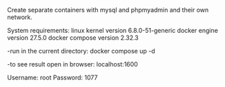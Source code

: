 Create separate containers with mysql and phpmyadmin and their own network.

System requirements:
linux kernel version 6.8.0-51-generic
docker engine version 27.5.0
docker compose version 2.32.3

-run in the current directory:
docker compose up -d

-to see result open in browser:
localhost:1600

Username: root
Password: 1077